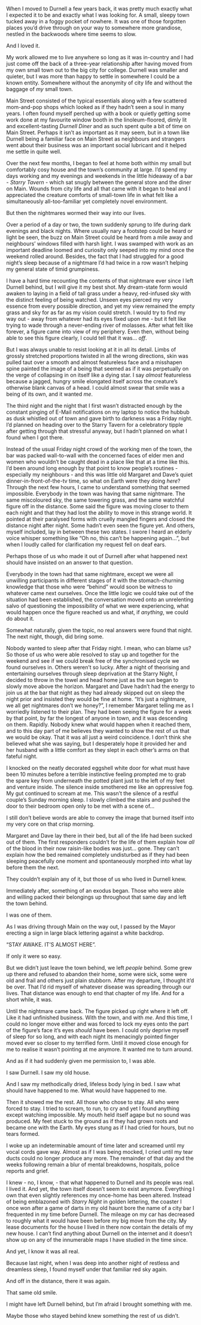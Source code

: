 When I moved to Durnell a few years back, it was pretty much exactly what I expected it to be and exactly what I was looking for. A small, sleepy town tucked away in a foggy pocket of nowhere. It was one of those forgotten places you’d drive through on your way to somewhere more grandiose, nestled in the backwoods where time seems to slow. 

And I loved it.

My work allowed me to live anywhere so long as it was in-country and I had just come off the back of a three-year relationship after having moved from my own small town out to the big city for college. Durnell was smaller and quieter, but I was more than happy to settle in somewhere I could be a known entity. Somewhere without the anonymity of city life and without the baggage of *my* small town.

Main Street consisted of the typical essentials along with a few scattered mom-and-pop shops which looked as if they hadn’t seen a soul in many years. I often found myself perched up with a book or quietly getting some work done at my favourite window booth in the linoleum-floored, dimly lit and excellent-tasting *Durnell Diner* and as such spent quite a bit of time on Main Street. Perhaps it isn’t as important as it may seem, but in a town like Durnell being a familiar face on Main Street as neighbours and strangers went about their business was an important social lubricant and it helped me settle in quite well.

Over the next few months, I began to feel at home both within my small but comfortably cosy house and the town’s community at large. I’d spend my days working and my evenings and weekends in the little hideaway of a bar - *Starry Tavern* - which sat snugly between the general store and the diner on Main. Wounds from city life and all that came with it began to heal and I appreciated the creature comforts of small-town life in what felt like a simultaneously all-too-familiar yet completely novel environment. 

But then the nightmares wormed their way into our lives.

Over a period of a day or two, the town suddenly sprung to life during dark evenings and black nights. Where usually nary a footstep could be heard or light be seen, the buzz on Main Street could be heard from a mile away and neighbours’ windows filled with harsh light. I was swamped with work as an important deadline loomed and curiosity only seeped into my mind once the weekend rolled around. Besides, the fact that I had struggled for a good night’s sleep because of a nightmare I’d had twice in a row wasn’t helping my general state of timid grumpiness. 

I have a hard time recounting the contents of that nightmare ever since I left Durnell behind, but I will give it my best shot. My dream-state form would awaken to laying in a field of tall grass under a heavy, red-infused sky with the distinct feeling of being watched. Unseen eyes pierced my very essence from every possible direction, and yet my view remained the empty grass and sky for as far as my vision could stretch. I would try to find my way out - away from whatever had its eyes fixed upon me - but it felt like trying to wade through a never-ending river of molasses. After what felt like forever, a figure came into view of my periphery. Even then, without being able to see this figure clearly, I could tell that it was… *off*. 

But I was always unable to resist looking at it in all its detail. Limbs of grossly stretched proportions twisted in all the wrong directions, skin was pulled taut over a smooth and almost featureless face and a misshapen spine painted the image of a being that seemed as if it was perpetually on the verge of collapsing in on itself like a dying star. I say *almost* featureless because a jagged, hungry smile elongated itself across the creature’s otherwise blank canvas of a head. I could almost swear that smile was a being of its own, and it wanted *me*. 

The third night and the night that I first wasn’t distracted enough by the constant pinging of E-Mail notifications on my laptop to notice the hubbub as dusk whistled out of town and gave birth to darkness was a Friday night. I’d planned on heading over to the Starry Tavern for a celebratory tipple after getting through that stressful anyway, but I hadn’t planned on what I found when I got there. 

Instead of the usual Friday night crowd of the working men of the town, the bar was packed wall-to-wall with the concerned faces of elder men and women who wouldn’t be caught dead in a place like that at a time like this. I’d been around long enough by that point to know people’s routines - especially my neighbours - and this was little old Margaret and Dave’s quiet dinner-in-front-of-the-tv time, so what on Earth were they doing *here*? Through the next few hours, I came to understand something that seemed impossible. Everybody in the town was having that same nightmare. The same miscoloured sky, the same towering grass, and the same watchful figure off in the distance. Some said the figure was moving closer to them each night and that they had lost the ability to move in this strange world. It pointed at their paralysed forms with cruelly mangled fingers and closed the distance night after night. Some hadn’t even seen the figure yet. And others, myself included, lay in between these two states. I swore I heard an elderly voice whisper something like “Oh no, this can’t be happening again…”, but when I loudly called for clarification my request fell on deaf ears. 

Perhaps those of us who made it out of Durnell after what happened next should have insisted on an answer to that question.

Everybody in the town had that same nightmare, except we were all unwilling participants in different stages of it with the stomach-churning knowledge that those who were “behind” would soon be witness to whatever came next ourselves. Once the little logic we could take out of the situation had been established, the conversation moved onto an unrelenting salvo of questioning the impossibility of what we were experiencing, what would happen once the figure reached us and what, if *anything*, we could do about it. 

Somewhat naturally, given the topic, no real answers were found that night. The next night, though, did bring some.

Nobody wanted to sleep after that Friday night. I mean, who can blame us? So those of us who were able resolved to stay up and together for the weekend and see if we could break free of the synchronised cycle we found ourselves in. Others weren’t so lucky. After a night of theorising and entertaining ourselves through sleep deprivation at the Starry Night, I decided to throw in the towel and head home just as the sun began to slowly move above the horizon. Margaret and Dave hadn’t had the energy to join us at the bar that night as they had already skipped out on sleep the night prior and insisted they would be fine at home. “It’s just a nightmare, we all get nightmares don’t we honey?”, I remember Margaret telling me as I worriedly listened to their plan. They had been seeing the figure for a week by that point, by far the longest of anyone in town, and it was descending on them. Rapidly. Nobody knew what would happen when it reached them, and to this day part of me believes they wanted to show the rest of us that we would be okay. That it was all just a weird coincidence. I don’t think she believed what she was saying, but I desperately hope it provided her and her husband with a little comfort as they slept in each other’s arms on that fateful night.

I knocked on the neatly decorated eggshell white door for what must have been 10 minutes before a terrible instinctive feeling prompted me to grab the spare key from underneath the potted plant just to the left of my feet and venture inside. The silence inside smothered me like an oppressive fog. My gut continued to scream at me. This wasn’t the silence of a restful couple’s Sunday morning sleep. I slowly climbed the stairs and pushed the door to their bedroom open only to be met with a scene of… 

I still don’t believe words are able to convey the image that burned itself into my very core on that crisp morning.

Margaret and Dave lay there in their bed, but all of the life had been sucked out of them. The first responders couldn’t for the life of them explain how *all* of the blood in their now raisin-like bodies was just… gone. They can’t explain how the bed remained completely undisturbed as if they had been sleeping peacefully one moment and spontaneously morphed into what lay before them the next. 

They couldn’t explain any of it, but those of us who lived in Durnell knew. 

Immediately after, something of an exodus began. Those who were able and willing packed their belongings up throughout that same day and left the town behind. 

I was one of them. 

As I was driving through Main on the way out, I passed by the Mayor erecting a sign in large black lettering against a white backdrop. 

“STAY AWAKE. IT’S ALMOST HERE”.

If only it were so easy.

But we didn’t just leave the town behind, we left *people* behind. Some grew up there and refused to abandon their home, some were sick, some were old and frail and others just plain stubborn. After my departure, I thought it’d be over. That I’d rid myself of whatever disease was spreading through our lives. That distance was enough to end that chapter of my life. And for a short while, it was.

Until the nightmare came back. The figure picked up right where it left off. Like it had unfinished business. With the town, and with *me*. And this time, I could no longer move either and was forced to lock my eyes onto the part of the figure’s face it’s eyes *should* have been. I could only deprive myself of sleep for so long, and with each night its menacingly pointed finger moved ever so closer to my terrified form. Until it moved close enough for me to realise it wasn’t pointing at me anymore. It wanted me to turn around. 

And as if it had suddenly given me permission to, I was able. 

I saw Durnell. I saw my old house. 

And I saw my methodically dried, lifeless body lying in bed. I saw what should have happened to me. What would have happened to me.

Then it showed me the rest. All those who chose to stay. All who were forced to stay. I tried to scream, to run, to cry and yet I found anything except watching impossible. My mouth held itself agape but no sound was produced. My feet stuck to the ground as if they had grown roots and became one with the Earth. My eyes stung as if I had cried for hours, but no tears formed.

I woke up an indeterminable amount of time later and screamed until my vocal cords gave way. Almost as if I was being mocked, I cried until my tear ducts could no longer produce any more. The remainder of that day and the weeks following remain a blur of mental breakdowns, hospitals, police reports and grief.

I knew - no, I know, - that what happened to Durnell and its people was real. I lived it. And yet, the town itself doesn’t seem to exist anymore. Everything I own that even slightly references my once-home has been altered. Instead of being emblazoned with *Starry Night* in golden lettering, the coaster I once won after a game of darts in my old haunt bore the name of a city bar I frequented in my time before Durnell. The mileage on my car has decreased to roughly what it would have been before my big move from the city.  My lease documents for the house I lived in there now contain the details of my new house. I can’t find anything about Durnell on the internet and it doesn’t show up on any of the innumerable maps I have studied in the time since.

And yet, I know it was all real. 

Because last night, when I was deep into another night of restless and dreamless sleep, I found myself under that familiar red sky again.

And off in the distance, there it was again.

That same old smile.

I might have left Durnell behind, but I’m afraid I brought something with me. 

Maybe those who stayed behind knew something the rest of us didn’t. 




